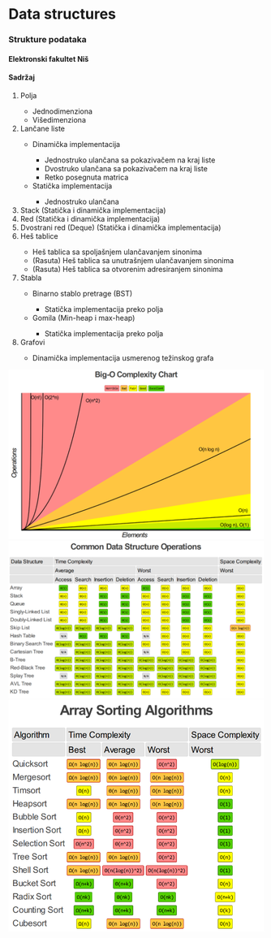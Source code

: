 # Data structures
<h3>Strukture podataka</h3>
<h4>Elektronski fakultet Niš</h4>
<h4>Sadržaj</h4>
<ol>
    <li>Polja</li>
    <ul>
        <li>Jednodimenziona</li>
        <li>Višedimenziona</li>
    </ul>
    <li>Lančane liste</li>
    <ul>
        <li>Dinamička implementacija</li>
        <ul>
            <li>Jednostruko ulančana sa pokazivačem na kraj liste</li>
            <li>Dvostruko ulančana sa pokazivačem na kraj liste</li>
            <li>Retko posegnuta matrica</li>
        </ul>
        <li>Statička implementacija</li>
        <ul>
            <li>Jednostruko ulančana</li>
        </ul>
    </ul>
    <li>Stack (Statička i dinamička implementacija)</li>
    <li>Red (Statička i dinamička implementacija)</li>
    <li>Dvostrani red (Deque) (Statička i dinamička implementacija)</li>
    <li>Heš tablice</li>
    <ul>
        <li>Heš tablica sa spoljašnjem ulančavanjem sinonima</li>
        <li>(Rasuta) Heš tablica sa unutrašnjem ulančavanjem sinonima</li>
        <li>(Rasuta) Heš tablica sa otvorenim adresiranjem sinonima</li>
    </ul>
    <li>Stabla</li>
    <ul>
        <li>Binarno stablo pretrage (BST)</li>
        <ul>
           <li>Statička implementacija preko polja</li>
        </ul>
        <li>Gomila (Min-heap i max-heap)</li>
        <ul>
           <li>Statička implementacija preko polja</li>
        </ul>
    </ul>
    <li>Grafovi</li>
        <ul>
            <li>Dinamička implementacija usmerenog težinskog grafa</li>
        </ul>
</ol>

 <img src="complexity.png" width="1000" alt="Complexity chart">
 <img src="operations.png" width="1000" alt="Operations complexity">
 <img src="sorts.png" width="1000" alt="Sorts complexity">
 
